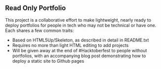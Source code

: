 ## Read Only Portfolio

This project is a collaborative effort to make lightweight, nearly ready to deploy portfolios for people in tech who may not be technical or have one. Each shares a few 
common traits: 
- Based on HTML5Up/Skeleton, as described in detail in README.txt 
- Requires no more than light HTML editing to add projects 
- Will be given away at the end of #Hacktoberfest to people without portfolios, with an accompanying blog post demonstrating how to deploy a static site to Github pages 

